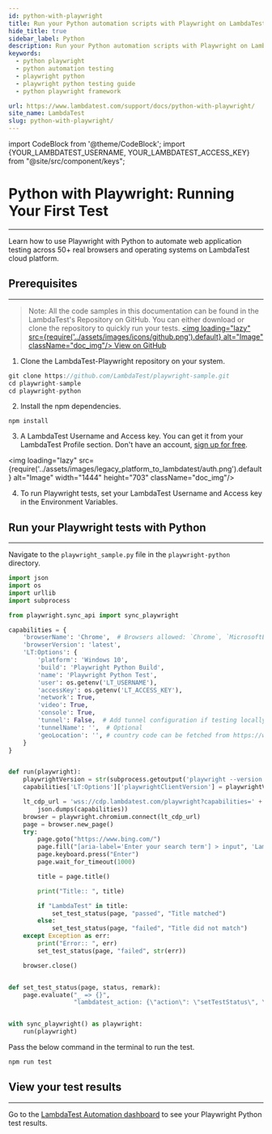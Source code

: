 ```yaml
---
id: python-with-playwright
title: Run your Python automation scripts with Playwright on LambdaTest
hide_title: true
sidebar_label: Python
description: Run your Python automation scripts with Playwright on LambdaTest scalable cloud grid of 50+ real desktop browsers and operating systems.
keywords:
  - python playwright
  - python automation testing
  - playwright python
  - playwright python testing guide
  - python playwright framework

url: https://www.lambdatest.com/support/docs/python-with-playwright/
site_name: LambdaTest
slug: python-with-playwright/
---
```


import CodeBlock from '@theme/CodeBlock';
import {YOUR_LAMBDATEST_USERNAME, YOUR_LAMBDATEST_ACCESS_KEY} from "@site/src/component/keys";

<script type="application/ld+json"
      dangerouslySetInnerHTML={{ __html: JSON.stringify({
       "@context": "https://schema.org",
        "@type": "BreadcrumbList",
        "itemListElement": [{
          "@type": "ListItem",
          "position": 1,
          "name": "Home",
          "item": "https://www.lambdatest.com"
        },{
          "@type": "ListItem",
          "position": 2,
          "name": "Support",
          "item": "https://www.lambdatest.com/support/docs/"
        },{
          "@type": "ListItem",
          "position": 3,
          "name": "Python with Playwright",
          "item": "https://www.lambdatest.com/support/docs/python-with-playwright/"
        }]
      })
    }}
></script>

# Python with Playwright: Running Your First Test
* * *

Learn how to use Playwright with Python to automate web application testing across 50+ real browsers and operating systems on LambdaTest cloud platform.


## Prerequisites
***

>Note: All the code samples in this documentation can be found in the LambdaTest's Repository on GitHub. You can either download or clone the repository to quickly run your tests.
<a href="https://github.com/LambdaTest/playwright-sample/tree/main/playwright-python" className="github__anchor"><img loading="lazy" src={require('../assets/images/icons/github.png').default} alt="Image"  className="doc_img"/> View on GitHub</a>

1. Clone the LambdaTest-Playwright repository on your system.

```js
git clone https://github.com/LambdaTest/playwright-sample.git
cd playwright-sample
cd playwright-python
```

2. Install the npm dependencies.

```
npm install
```

3. A LambdaTest Username and Access key. You can get it from your LambdaTest Profile section. Don't have an account, [sign up for free](https://accounts.lambdatest.com/register).

<img loading="lazy" src={require('../assets/images/legacy_platform_to_lambdatest/auth.png').default} alt="Image" width="1444" height="703"  className="doc_img"/>

4. To run Playwright tests, set your LambdaTest Username and Access key in the Environment Variables.


## Run your Playwright tests with Python
---

Navigate to the `playwright_sample.py` file in the `playwright-python` directory.

```py
import json
import os
import urllib
import subprocess

from playwright.sync_api import sync_playwright

capabilities = {
    'browserName': 'Chrome',  # Browsers allowed: `Chrome`, `MicrosoftEdge`, `pw-chromium`, `pw-firefox` and `pw-webkit`
    'browserVersion': 'latest',
    'LT:Options': {
        'platform': 'Windows 10',
        'build': 'Playwright Python Build',
        'name': 'Playwright Python Test',
        'user': os.getenv('LT_USERNAME'),
        'accessKey': os.getenv('LT_ACCESS_KEY'),
        'network': True,
        'video': True,
        'console': True,
        'tunnel': False,  # Add tunnel configuration if testing locally hosted webpage
        'tunnelName': '',  # Optional
        'geoLocation': '', # country code can be fetched from https://www.lambdatest.com/capabilities-generator/
    }
}


def run(playwright):
    playwrightVersion = str(subprocess.getoutput('playwright --version')).strip().split(" ")[1]
    capabilities['LT:Options']['playwrightClientVersion'] = playwrightVersion

    lt_cdp_url = 'wss://cdp.lambdatest.com/playwright?capabilities=' + urllib.parse.quote(
        json.dumps(capabilities))
    browser = playwright.chromium.connect(lt_cdp_url)
    page = browser.new_page()
    try:
        page.goto("https://www.bing.com/")
        page.fill("[aria-label='Enter your search term'] > input", 'LambdaTest')
        page.keyboard.press("Enter")
        page.wait_for_timeout(1000)

        title = page.title()

        print("Title:: ", title)

        if "LambdaTest" in title:
            set_test_status(page, "passed", "Title matched")
        else:
            set_test_status(page, "failed", "Title did not match")
    except Exception as err:
        print("Error:: ", err)
        set_test_status(page, "failed", str(err))

    browser.close()


def set_test_status(page, status, remark):
    page.evaluate("_ => {}",
                  "lambdatest_action: {\"action\": \"setTestStatus\", \"arguments\": {\"status\":\"" + status + "\", \"remark\": \"" + remark + "\"}}");


with sync_playwright() as playwright:
    run(playwright)

```

Pass the below command in the terminal to run the test.

```js
npm run test
```

## View your test results
---

Go to the [LambdaTest Automation dashboard](https://automation.lambdatest.com/build) to see your Playwright Python test results.




